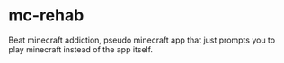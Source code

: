 # mc-rehab
Beat minecraft addiction, pseudo minecraft app that just prompts you to play minecraft instead of the app itself.
